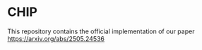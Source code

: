 # CHIP
This repository contains the official implementation of our paper https://arxiv.org/abs/2505.24536
